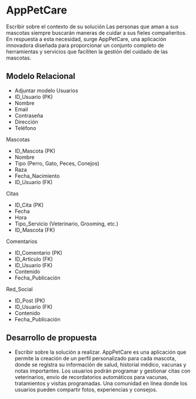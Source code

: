 # AppPetCare
Escribir sobre el contexto de su solución
Las personas que aman a sus mascotas siempre buscarán maneras de cuidar a sus fieles compañeritos. En respuesta a esta necesidad, surge AppPetCare, una aplicación innovadora diseñada para proporcionar un conjunto completo de herramientas y servicios que faciliten la gestión del cuidado de las mascotas.

## Modelo Relacional
- Adjuntar modelo
Usuarios
- ID_Usuario (PK)
- Nombre
- Email
- Contraseña
- Dirección
- Teléfono

Mascotas
- ID_Mascota (PK)
- Nombre
- Tipo (Perro, Gato, Peces, Conejos)
- Raza
- Fecha_Nacimiento
- ID_Usuario (FK)

Citas
- ID_Cita (PK)
- Fecha
- Hora
- Tipo_Servicio (Veterinario, Grooming, etc.)
- ID_Mascota (FK)

Comentarios
- ID_Comentario (PK)
- ID_Articulo (FK)
- ID_Usuario (FK)
- Contenido
- Fecha_Publicación

Red_Social
- ID_Post (PK)
- ID_Usuario (FK)
- Contenido
- Fecha_Publicación


## Desarrollo de propuesta
- Escribir sobre la solución a realizar.
AppPetCare es una aplicación que permite la creación de un perfil personalizado para cada mascota, donde se registra su información de salud, historial médico, vacunas y notas importantes.
Los usuarios podrán programar y gestionar citas con veterinarios, envío de recordatorios automáticos para vacunas, tratamientos y visitas programadas. Una comunidad en línea donde los usuarios pueden compartir fotos, experiencias y consejos.
